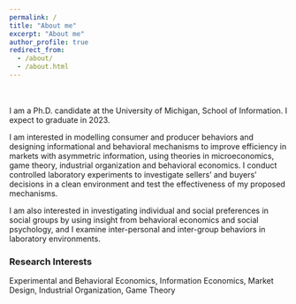 ```yaml
---
permalink: /
title: "About me"
excerpt: "About me"
author_profile: true
redirect_from: 
  - /about/
  - /about.html
---
```

<br/>
<br/>
I am a Ph.D. candidate at the University of Michigan, School of Information. I expect to graduate in 2023. 


I am interested in modelling consumer and producer behaviors and designing informational and behavioral mechanisms to improve efficiency in markets with asymmetric information, using theories in microeconomics, game theory, industrial organization and behavioral economics. I conduct controlled laboratory experiments to investigate sellers’ and buyers’ decisions in a clean environment and test the effectiveness of my proposed mechanisms. 

I am also interested in investigating individual and social preferences in social groups by using insight from behavioral economics and social psychology, and I examine inter-personal and inter-group behaviors in laboratory environments.


### Research Interests
Experimental and Behavioral Economics, Information Economics, Market Design, Industrial Organization, Game Theory
